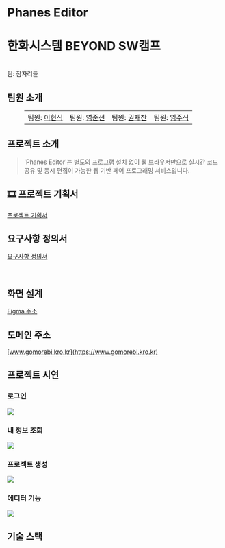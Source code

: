# Phanes Editor
<p align="middle" style="margin: 0; padding: 0;">
  <!-- <img width="200px" src="./assets/image/5ven icon.png"> -->
</p>

<p align="middle">
<h1>한화시스템 BEYOND SW캠프</h1>
<br>팀: 잠자리들
</p>

## 팀원 소개

<figure>
    <table>
      <tr>
        <td align="center">팀원: <a href="https://github.com/why48382">이현식</a></td>
        <td align="center">팀원: <a href="https://github.com/junsun-yeam">염준선</a></td>
        <td align="center">팀원: <a href="https://github.com/flcat" >권재찬</a></td>
        <td align="center">팀원: <a href="https://github.com/Jumil1">임주식</a></td>
      </tr>
    </table>
</figure>


## 프로젝트 소개

> 'Phanes Editor'는 별도의 프로그램 설치 없이 웹 브라우저만으로 실시간 코드 공유 및 동시 편집이 가능한 웹 기반 페어 프로그래밍 서비스입니다.

## 🎞 프로젝트 기획서
[프로젝트 기획서](./assets/프로젝트%20기획서.pdf)

## 요구사항 정의서 
[요구사항 정의서](./img/요구사항정의서.png)

<br>

## 화면 설계
[Figma 주소](https://www.figma.com/design/dCuNxFPMdvl2PBqwGImztS/main-%EC%82%AC%EC%9D%B4%ED%8A%B8-%ED%8E%98%EC%9D%B4%EC%A7%80-%EC%B4%88%EC%95%88?node-id=0-1&t=UUGtQT8BFGOE1fMl-1)
## 도메인 주소
[www.gomorebi.kro.kr](https://www.gomorebi.kro.kr)
## 프로젝트 시연

### 로그인
<img src="https://github.com/beyond-sw-camp/be17-2nd-jamjaris-PhanesEditor/blob/main/img/login.gif" />
<br>

### 내 정보 조회
<img src="https://github.com/beyond-sw-camp/be17-2nd-jamjaris-PhanesEditor/blob/main/img/mypage.gif" />
<br>

### 프로젝트 생성
<img src="https://github.com/beyond-sw-camp/be17-2nd-jamjaris-PhanesEditor/blob/main/img/projectCreate.gif" />
<br>

### 에디터 기능
<img src="https://github.com/beyond-sw-camp/be17-2nd-jamjaris-PhanesEditor/blob/main/img/projectPage.gif" />
<br>

## 기술 스택
